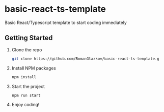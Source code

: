 # basic-react-ts-template
Basic React/Typescript template to start coding immediately

## Getting Started

1. Clone the repo
   ```sh
   git clone https://github.com/RomanGlazkov/basic-react-ts-template.git
   ```

2. Install NPM packages
   ```sh
   npm install
   ```

3. Start the project
   ```sh
   npm run start
   ```

4. Enjoy coding!

